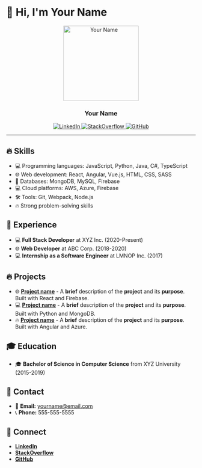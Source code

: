 # :wave: Hi, I'm Your Name 
<p align="center">
  <img src="https://raw.githubusercontent.com/yourusername/yourusername/master/path/to/your/image" alt="Your Name" width="200"/>
</p>
<h3 align="center">Your Name</h3>

<p align="center">
  <a href="https://www.linkedin.com/in/yourusername">
    <img src="https://img.shields.io/badge/-LinkedIn-blue?style=flat-square&logo=LinkedIn&logoColor=white&link=https://www.linkedin.com/in/yourusername" alt="LinkedIn" />
  </a>
  <a href="https://stackoverflow.com/users/yourid">
    <img src="https://img.shields.io/badge/-StackOverflow-orange?style=flat-square&logo=stack-overflow&logoColor=white&link=https://stackoverflow.com/users/yourid" alt="StackOverflow" />
  </a>
  <a href="https://github.com/yourusername">
    <img src="https://img.shields.io/badge/-GitHub-lightgrey?style=flat-square&logo=github&logoColor=white&link=https://github.com/yourusername" alt="GitHub" />
  </a>
</p>

---

## 🔥 Skills
- 💻 Programming languages: JavaScript, Python, Java, C#, TypeScript
- 🌐 Web development: React, Angular, Vue.js, HTML, CSS, SASS
- 💾 Databases: MongoDB, MySQL, Firebase
- 💻 Cloud platforms: AWS, Azure, Firebase
- 🛠️ Tools: Git, Webpack, Node.js
- 🔥 Strong problem-solving skills

## 🚀 Experience
- 💻 **Full Stack Developer** at XYZ Inc. (2020-Present)
- 🌐 **Web Developer** at ABC Corp. (2018-2020)
- 💻 **Internship as a Software Engineer** at LMNOP Inc. (2017)

## 🔥 Projects
- 🌐 [**Project name**](https://github.com/yourusername/projectname) - A **brief** description of the **project** and its **purpose**. Built with React and Firebase.
- 💻 [**Project name**](https://github.com/yourusername/projectname) - A **brief** description of the **project** and its **purpose**. Built with Python and MongoDB.
- 🔥 [**Project name**](https://github.com/yourusername/projectname) - A **brief** description of the **project** and its **purpose**. Built with Angular and Azure.

## 🎓 Education
- 🎓 **Bachelor of Science in Computer Science** from XYZ University (2015-2019)

## 📱 Contact
- 📧 **Email:** yourname@email.com
- 📞 **Phone:** 555-555-5555

## 🔗 Connect
- [**LinkedIn**](https://www.linkedin.com/in/yourusername)
- [**StackOverflow**](https://stackoverflow.com/users/yourid)
- [**GitHub**](https://github.com/yourusername)

